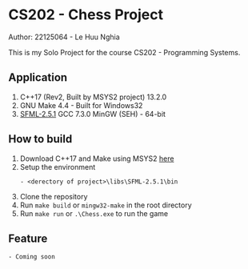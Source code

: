 # CS202 - Chess Project

Author: 22125064 - Le Huu Nghia

This is my Solo Project for the course CS202 - Programming Systems.

## Application

1. C++17 (Rev2, Built by MSYS2 project) 13.2.0
2. GNU Make 4.4 - Built for Windows32
3. [SFML-2.5.1](https://www.sfml-dev.org/download/sfml/2.5.1/) GCC 7.3.0 MinGW (SEH) - 64-bit

## How to build

1. Download C++17 and Make using MSYS2 [here](https://www.msys2.org/)
2. Setup the environment
    ```
    - <derectory of project>\libs\SFML-2.5.1\bin
    ```
3. Clone the repository
4. Run `make build` or `mingw32-make` in the root directory
5. Run `make run` or `.\Chess.exe` to run the game

## Feature
    - Coming soon